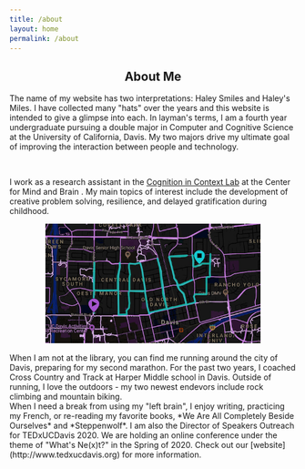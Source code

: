 ```yaml
---
title: /about
layout: home
permalink: /about
---
```


<h2 style="text-align: center;">About Me</h2>

The name of my website has two interpretations: Haley Smiles and Haley's Miles. I have collected many "hats" over the years and this website is intended to give a glimpse into each. In layman's terms, I am a fourth year undergraduate pursuing a double major in Computer and Cognitive Science at the University of California, Davis. My two majors drive my ultimate goal of improving the interaction between people and technology. 

<br>

I work as a research assistant in the [Cognition in Context Lab](https://cognitionincontext.ucdavis.edu) at the Center for Mind and Brain . My main topics of interest include the development of creative problem solving, resilience, and delayed gratification during childhood.
<br>

<img style = "width: 75%; height: 75%; display: block; margin-left: auto; margin-right: auto; " src="./haley.JPG"  alt="Profile"  />

<br>
When I am not at the library, you can find me running around the city of Davis, preparing for my second marathon. For the past two years, I coached Cross Country and Track at Harper Middle school in Davis. Outside of running, I love the outdoors - my two newest endevors include rock climbing and mountain biking.

<br>
When I need a break from using my "left brain", I enjoy writing, practicing my French, or re-reading my favorite books, *We Are All Completely Beside Ourselves* and *Steppenwolf*. I am also the Director of Speakers Outreach for TEDxUCDavis 2020. We are holding an online conference under the theme of "What's Ne(x)t?" in the Spring of 2020. Check out our [website](http://www.tedxucdavis.org) for more information.
